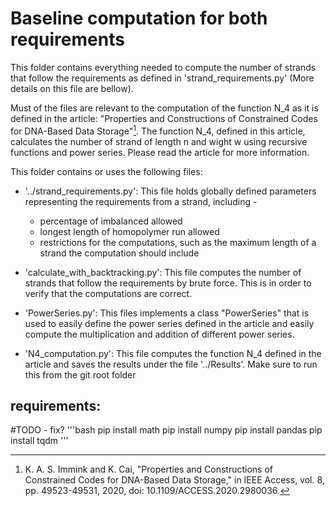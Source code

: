 
# Baseline computation for both requirements
This folder contains everything needed to compute the number of strands that follow the requirements as defined in
'strand_requirements.py' (More details on this file are bellow).

Must of the files are relevant to the computation of the function N_4 as it is defined in the article:
"Properties and Constructions of Constrained Codes for DNA-Based Data Storage"[^1].
The function N_4, defined in this article, calculates the number of strand of length n and wight w using recursive 
functions and power series.
Please read the article for more information.

This folder contains or uses the following files:
- '../strand_requirements.py':
    This file holds globally defined parameters representing the requirements from a strand, including -
    - percentage of imbalanced allowed
    - longest length of homopolymer run allowed
    - restrictions for the computations, such as the maximum length of a strand the computation should include

- 'calculate_with_backtracking.py':
    This file computes the number of strands that follow the requirements by brute force.
    This is in order to verify that the computations are correct.

- 'PowerSeries.py':
    This files implements a class "PowerSeries" that is used to easily define the power series defined in the article
    and easily compute the multiplication and addition of different power series.

- 'N4_computation.py':
    This file computes the function N_4 defined in the article and saves the results under the file '../Results'.
    Make sure to run this from the git root folder

## requirements:
#TODO - fix?
'''bash
pip install math
pip install numpy
pip install pandas
pip install tqdm
'''


[^1]: K. A. S. Immink and K. Cai, "Properties and Constructions of Constrained Codes for DNA-Based Data Storage," in IEEE Access, vol. 8, pp. 49523-49531, 2020, doi: 10.1109/ACCESS.2020.2980036.